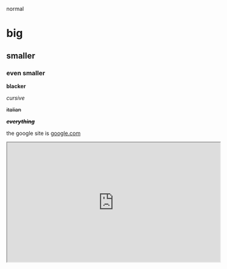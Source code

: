 normal

# big

## smaller

### even smaller

**blacker**

*cursive*

~~italian~~

***~~everything~~***

the google site is [google.com](https://google.com)

<iframe width="560" height="315" src="https://www.youtube.com/embed/vQGKAIaUlpk"> </iframe>
